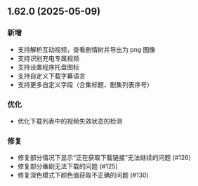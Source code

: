 ## 1.62.0 (2025-05-09)
### 新增
* 支持解析互动视频，查看剧情树并导出为 png 图像
* 支持识别充电专属视频
* 支持设置程序托盘图标
* 支持自定义下载字幕语言
* 支持更多自定义字段（合集标题、剧集列表序号）

### 优化
* 优化下载列表中的视频失效状态的检测

### 修复
* 修复部分情况下显示“正在获取下载链接”无法继续的问题 (#126)
* 修复部分番剧无法下载的问题 (#125)
* 修复深色模式下颜色值获取不正确的问题 (#130)